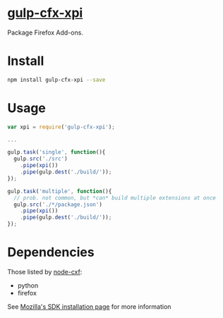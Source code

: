 [gulp-cfx-xpi](https://www.npmjs.com/package/gulp-cfx-xpi)
============

Package Firefox Add-ons.

Install
=======
```bash
npm install gulp-cfx-xpi --save
```

Usage
=====

```javascript
var xpi = require('gulp-cfx-xpi');

...

gulp.task('single', function(){
  gulp.src('./src')
    .pipe(xpi())
    .pipe(gulp.dest('./build/'));
});

gulp.task('multiple', function(){
  // prob. not common, but *can* build multiple extensions at once
  gulp.src('./*/package.json')
    .pipe(xpi())
    .pipe(gulp.dest('./build/'));
});
```

Dependencies
============
Those listed by [node-cxf](https://github.com/jsantell/node-cfx#dependencies):
* python
* firefox

See [Mozilla's SDK installation page](https://developer.mozilla.org/en-US/Add-ons/SDK/Tutorials/Installation) for more information
